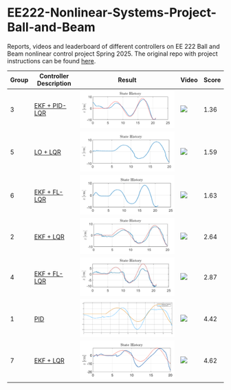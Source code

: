 # EE222-Nonlinear-Systems-Project-Ball-and-Beam
Reports, videos and leaderboard of different controllers on EE 222 Ball and Beam nonlinear control project Spring 2025. The original repo with project instructions can be found [here](https://github.com/YasinSonmez/EE222-Nonlinear-Systems-Ball-and-Beam-Project).

| Group | Controller Description | Result | Video | Score |
|-------|-------------------------|--------|--------|-------|
| 3 | [EKF + PID-LQR](./3/3.pdf) | ![Result](./3/3.png) | <img src="./3/3.gif" width="400"/> | 1.36 |
| 5 | [LO + LQR](./5/5.pdf) | ![Result](./5/5.png) | <img src="./5/5.gif" width="400"/> | 1.59 |
| 6 | [EKF + FL-LQR](./6/6.pdf) | ![Result](./6/6.png) | <img src="./6/6.gif" width="400"/> | 1.63 |
| 2 | [EKF + LQR](./2/2.pdf) | ![Result](./2/2.png) | <img src="./2/2.gif" width="400"/> | 2.64 |
| 4 | [EKF + FL-LQR](./4/4.pdf) | ![Result](./4/4.png) | <img src="./4/4.gif" width="400"/> | 2.87 |
| 1 | [PID](./1/1.pdf) | ![Result](./1/1.png) | <img src="./1/1.gif" width="400"/> | 4.42 |
| 7 | [EKF + LQR](./7/7.pdf) | ![Result](./7/7.png) | <img src="./7/7.gif" width="400"/> | 4.62 |
